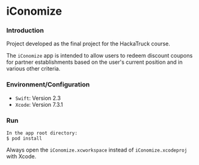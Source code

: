 # iConomize

### Introduction
Project developed as the final project for the HackaTruck course. 

The `iConomize` app is intended to allow users to redeem discount coupons for partner establishments based on the user's current position and in various other criteria.

### Environment/Configuration
- `Swift`: Version 2.3
- `Xcode`: Version 7.3.1

### Run
```
In the app root directory:
$ pod install
```
Always open the `iConomize.xcworkspace` instead of `iConomize.xcodeproj` with Xcode.
